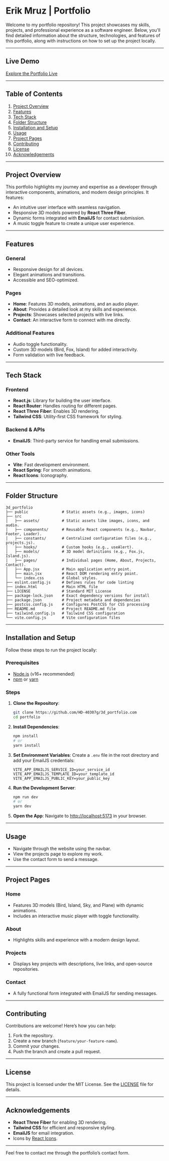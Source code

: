 
# Erik Mruz | Portfolio

Welcome to my portfolio repository! This project showcases my skills, projects, and professional experience as a software engineer. Below, you'll find detailed information about the structure, technologies, and features of this portfolio, along with instructions on how to set up the project locally.

---

## **Live Demo**

[Explore the Portfolio Live](https://your-portfolio-site.com)

---

## **Table of Contents**

1. [Project Overview](#project-overview)
2. [Features](#features)
3. [Tech Stack](#tech-stack)
4. [Folder Structure](#folder-structure)
5. [Installation and Setup](#installation-and-setup)
6. [Usage](#usage)
7. [Project Pages](#project-pages)
8. [Contributing](#contributing)
9. [License](#license)
10. [Acknowledgements](#acknowledgements)

---

## **Project Overview**

This portfolio highlights my journey and expertise as a developer through interactive components, animations, and modern design principles. It features:

- An intuitive user interface with seamless navigation.
- Responsive 3D models powered by **React Three Fiber**.
- Dynamic forms integrated with **EmailJS** for contact submission.
- A music toggle feature to create a unique user experience.

---

## **Features**

### **General**
- Responsive design for all devices.
- Elegant animations and transitions.
- Accessible and SEO-optimized.

### **Pages**
- **Home**: Features 3D models, animations, and an audio player.
- **About**: Provides a detailed look at my skills and experience.
- **Projects**: Showcases selected projects with live links.
- **Contact**: An interactive form to connect with me directly.

### **Additional Features**
- Audio toggle functionality.
- Custom 3D models (Bird, Fox, Island) for added interactivity.
- Form validation with live feedback.

---

## **Tech Stack**

### **Frontend**
- **React.js**: Library for building the user interface.
- **React Router**: Handles routing for different pages.
- **React Three Fiber**: Enables 3D rendering.
- **Tailwind CSS**: Utility-first CSS framework for styling.

### **Backend & APIs**
- **EmailJS**: Third-party service for handling email submissions.

### **Other Tools**
- **Vite**: Fast development environment.
- **React Spring**: For smooth animations.
- **React Icons**: Iconography.

---

## **Folder Structure**

```plaintext
3d_portfolio
├── public               # Static assets (e.g., images, icons)
├── src
│   ├── assets/          # Static assets like images, icons, and audio.
│   ├── components/      # Reusable React components (e.g., Navbar, Footer, Loader).
│   ├── constants/       # Centralized configuration files (e.g., projects.js).
│   ├── hooks/           # Custom hooks (e.g., useAlert).
│   ├── models/          # 3D model definitions (e.g., Fox.js, Island.js).
│   ├── pages/           # Individual pages (Home, About, Projects, Contact).
│   ├── App.jsx          # Main application entry point.
│   ├── main.jsx         # React DOM rendering entry point.
│   └── index.css        # Global styles.
├── eslint.config.js     # Defines rules for code linting
├── index.html           # Main HTML file
├── LICENSE              # Standard MIT License
├── package-lock.json    # Exact dependency versions for install
├── package.json         # Project metadata and dependencies
├── postcss.config.js    # Configures PostCSS for CSS processing
├── README.md            # Project README.md file
├── tailwind.config.js   # Tailwind CSS configuration
└── vite.config.js       # Vite configuration files
```

---

## **Installation and Setup**

Follow these steps to run the project locally:

### **Prerequisites**

- [Node.js](https://nodejs.org/) (v16+ recommended)
- [npm](https://www.npmjs.com/) or [yarn](https://yarnpkg.com/)

### **Steps**

1. **Clone the Repository**:
   ```bash
   git clone https://github.com/HD-40307g/3d_portfolio.com
   cd portfolio
   ```

2. **Install Dependencies**:
   ```bash
   npm install
   # or
   yarn install
   ```

3. **Set Environment Variables**:
   Create a `.env` file in the root directory and add your EmailJS credentials:
   ```env
   VITE_APP_EMAILJS_SERVICE_ID=your_service_id
   VITE_APP_EMAILJS_TEMPLATE_ID=your_template_id
   VITE_APP_EMAILJS_PUBLIC_KEY=your_public_key
   ```

4. **Run the Development Server**:
   ```bash
   npm run dev
   # or
   yarn dev
   ```

5. **Open the App**:
   Navigate to [http://localhost:5173](http://localhost:5173) in your browser.

---

## **Usage**

- Navigate through the website using the navbar.
- View the projects page to explore my work.
- Use the contact form to send a message.

---

## **Project Pages**

### **Home**
- Features 3D models (Bird, Island, Sky, and Plane) with dynamic animations.
- Includes an interactive music player with toggle functionality.

### **About**
- Highlights skills and experience with a modern design layout.

### **Projects**
- Displays key projects with descriptions, live links, and open-source repositories.

### **Contact**
- A fully functional form integrated with EmailJS for sending messages.

---

## **Contributing**

Contributions are welcome! Here’s how you can help:

1. Fork the repository.
2. Create a new branch (`feature/your-feature-name`).
3. Commit your changes.
4. Push the branch and create a pull request.

---

## **License**

This project is licensed under the MIT License. See the [LICENSE](LICENSE) file for details.

---

## **Acknowledgements**

- **React Three Fiber** for enabling 3D rendering.
- **Tailwind CSS** for efficient and responsive styling.
- **EmailJS** for email integration.
- Icons by [React Icons](https://react-icons.github.io/react-icons/).

---

Feel free to contact me through the portfolio’s contact form.
